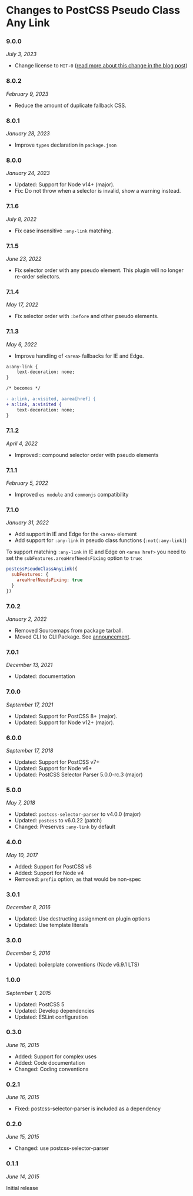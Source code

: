 # Changes to PostCSS Pseudo Class Any Link

### 9.0.0

_July 3, 2023_

- Change license to `MIT-0` ([read more about this change in the blog post](https://preset-env.cssdb.org/blog/license-change/))

### 8.0.2

_February 9, 2023_

- Reduce the amount of duplicate fallback CSS.

### 8.0.1

_January 28, 2023_

- Improve `types` declaration in `package.json`

### 8.0.0

_January 24, 2023_

- Updated: Support for Node v14+ (major).
- Fix: Do not throw when a selector is invalid, show a warning instead.

### 7.1.6

_July 8, 2022_

- Fix case insensitive `:any-link` matching.

### 7.1.5

_June 23, 2022_

- Fix selector order with any pseudo element. This plugin will no longer re-order selectors.

### 7.1.4

_May 17, 2022_

- Fix selector order with `:before` and other pseudo elements.

### 7.1.3

_May 6, 2022_

- Improve handling of `<area>` fallbacks for IE and Edge.

```diff
a:any-link {
	text-decoration: none;
}

/* becomes */

- a:link, a:visited, aarea[href] {
+ a:link, a:visited {
	text-decoration: none;
}
```

### 7.1.2

_April 4, 2022_

- Improved : compound selector order with pseudo elements

### 7.1.1

_February 5, 2022_

- Improved `es module` and `commonjs` compatibility

### 7.1.0

_January 31, 2022_

- Add support in IE and Edge for the `<area>` element
- Add support for `:any-link` in pseudo class functions (`:not(:any-link)`)

To support matching `:any-link` in IE and Edge on `<area href>` you need to set the `subFeatures.areaHrefNeedsFixing` option to `true`:

```js
postcssPseudoClassAnyLink({
  subFeatures: {
    areaHrefNeedsFixing: true
  }
})
```

### 7.0.2

_January 2, 2022_

- Removed Sourcemaps from package tarball.
- Moved CLI to CLI Package. See [announcement](https://github.com/csstools/postcss-plugins/discussions/121).

### 7.0.1

_December 13, 2021_

- Updated: documentation

### 7.0.0

_September 17, 2021_

- Updated: Support for PostCSS 8+ (major).
- Updated: Support for Node v12+ (major).

### 6.0.0

_September 17, 2018_

- Updated: Support for PostCSS v7+
- Updated: Support for Node v6+
- Updated: PostCSS Selector Parser 5.0.0-rc.3 (major)

### 5.0.0

_May 7, 2018_

- Updated: `postcss-selector-parser` to v4.0.0 (major)
- Updated: `postcss` to v6.0.22 (patch)
- Changed: Preserves `:any-link` by default

### 4.0.0

_May 10, 2017_

- Added: Support for PostCSS v6
- Added: Support for Node v4
- Removed: `prefix` option, as that would be non-spec

### 3.0.1

_December 8, 2016_

- Updated: Use destructing assignment on plugin options
- Updated: Use template literals

### 3.0.0

_December 5, 2016_

- Updated: boilerplate conventions (Node v6.9.1 LTS)

### 1.0.0

_September 1, 2015_

- Updated: PostCSS 5
- Updated: Develop dependencies
- Updated: ESLint configuration

### 0.3.0

_June 16, 2015_

- Added: Support for complex uses
- Added: Code documentation
- Changed: Coding conventions

### 0.2.1

_June 16, 2015_

- Fixed: postcss-selector-parser is included as a dependency

### 0.2.0

_June 15, 2015_

- Changed: use postcss-selector-parser

### 0.1.1

_June 14, 2015_

Initial release
